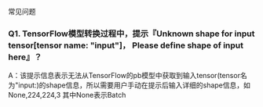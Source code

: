 常见问题

### Q1. TensorFlow模型转换过程中，提示『Unknown shape for input tensor[tensor name: "input"]， Please define shape of input here』？
A：该提示信息表示无法从TensorFlow的pb模型中获取到输入tensor(tensor名为"input:)的shape信息，所以需要用户手动在提示后输入详细的shape信息，如None,224,224,3 其中None表示Batch 
